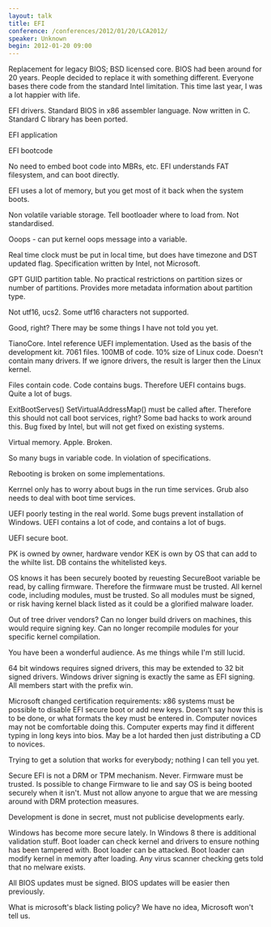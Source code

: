 ```yaml
---
layout: talk
title: EFI
conference: /conferences/2012/01/20/LCA2012/
speaker: Unknown
begin: 2012-01-20 09:00
---
```

Replacement for legacy BIOS; BSD licensed core. BIOS had been around for 20 years. People decided to replace it with something different.
Everyone bases there code from the standard Intel limitation. This time last year, I was a lot happier with life.

EFI drivers. Standard BIOS in x86 assembler language. Now written in C. Standard C library has been ported.

EFI application

EFI bootcode

No need to embed boot code into MBRs, etc. EFI understands FAT filesystem, and can boot directly.

EFI uses a lot of memory, but you get most of it back when the system boots.

Non volatile variable storage. Tell bootloader where to load from. Not standardised.

Ooops - can put kernel oops message into a variable.

Real time clock must be put in local time, but does have timezone and DST updated flag. Specification written by Intel, not Microsoft.

GPT GUID partition table. No practical restrictions on partition sizes or number of partitions. Provides more metadata information about
partition type.

Not utf16, ucs2. Some utf16 characters not supported.

Good, right? There may be some things I have not told you yet.

TianoCore. Intel reference UEFI implementation. Used as the basis of the development kit. 7061 files. 100MB of code. 10% size of Linux
code. Doesn't contain many drivers. If we ignore drivers, the result is larger then the Linux kernel.

Files contain code. Code contains bugs. Therefore UEFI contains bugs. Quite a lot of bugs.

ExitBootServes()
SetVirtualAddressMap() must be called after. Therefore this should not call boot services, right? Some bad hacks to work around this. Bug
fixed by Intel, but will not get fixed on existing systems.

Virtual memory. Apple. Broken.

So many bugs in variable code. In violation of specifications.

Rebooting is broken on some implementations.

Kerrnel only has to worry about bugs in the run time services. Grub also needs to deal with boot time services.

UEFI poorly testing in the real world. Some bugs prevent installation of Windows. UEFI contains a lot of code, and contains a lot of bugs.

UEFI secure boot.

PK is owned by owner, hardware vendor
KEK is own by OS that can add to the whilte list.
DB contains the whitelisted keys.

OS knows it has been securely booted by reuesting SecureBoot variable be read, by calling firmware. Therefore the firmware must be trusted.
All kernel code, including modules, must be trusted. So all modules must be signed, or risk having kernel black listed as it could be a
glorified malware loader.

Out of tree driver vendors? Can no longer build drivers on machines, this would require signing key. Can no longer recompile modules for
your specific kernel compilation.

You have been a wonderful audience. As me things while I'm still lucid.

64 bit windows requires signed drivers, this may be extended to 32 bit signed drivers. Windows driver signing is exactly the same as EFI
signing. All members start with the prefix win.

Microsoft changed certification requirements: x86 systems must be possible to disable EFI secure boot or add new keys. Doesn't say how this
is to be done, or what formats the key must be entered in. Computer novices may not be comfortable doing this. Computer experts may find it
different typing in long keys into bios. May be a lot harded then just distributing a CD to novices.

Trying to get a solution that works for everybody; nothing I can tell you yet.

Secure EFI is not a DRM or TPM mechanism. Never. Firmware must be trusted. Is possible to change Firmware to lie and say OS is being booted
securely when it isn't. Must not allow anyone to argue that we are messing around with DRM protection measures.

Development is done in secret, must not publicise developments early.

Windows has become more secure lately. In Windows 8 there is additional validation stuff. Boot loader can check kernel and drivers to
ensure nothing has been tampered with. Boot loader can be attacked. Boot loader can modify kernel in memory after loading. Any virus
scanner checking gets told that no melware exists.

All BIOS updates must be signed. BIOS updates will be easier then previously.

What is microsoft's black listing policy? We have no idea, Microsoft won't tell us.
